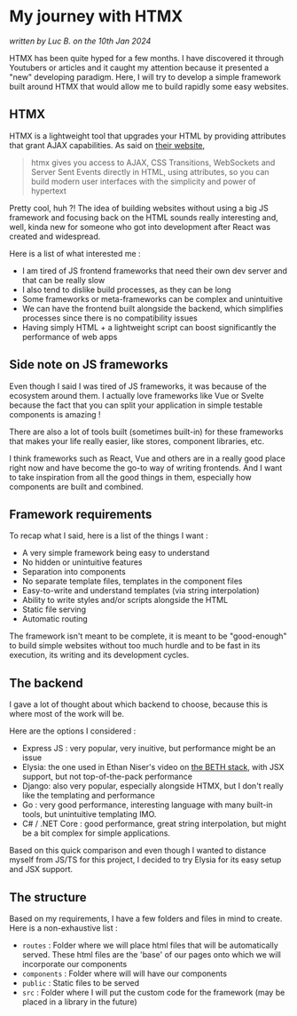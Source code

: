 # My journey with HTMX

*written by Luc B. on the 10th Jan 2024*

HTMX has been quite hyped for a few months.
I have discovered it through Youtubers or articles and it caught my attention because it presented a "new" developing paradigm.
Here, I will try to develop a simple framework built around HTMX that would allow me to build rapidly some easy websites.

## HTMX

HTMX is a lightweight tool that upgrades your HTML by providing attributes that grant AJAX capabilities.
As said on [their website](https://htmx.org/),

> htmx gives you access to AJAX, CSS Transitions, WebSockets and Server Sent Events directly in HTML, using attributes, so you can build modern user interfaces with the simplicity and power of hypertext

Pretty cool, huh ?! The idea of building websites without using a big JS framework and focusing back on the HTML sounds really interesting and, well, kinda new for someone who got into development after React was created and widespread.

Here is a list of what interested me :

- I am tired of JS frontend frameworks that need their own dev server and that can be really slow
- I also tend to dislike build processes, as they can be long
- Some frameworks or meta-frameworks can be complex and unintuitive
- We can have the frontend built alongside the backend, which simplifies processes since there is no compatibility issues
- Having simply HTML + a lightweight script can boost significantly the performance of web apps

## Side note on JS frameworks

Even though I said I was tired of JS frameworks, it was because of the ecosystem around them. I actually love frameworks like Vue or Svelte because the fact that you can split your application in simple testable components is amazing !

There are also a lot of tools built (sometimes built-in) for these frameworks that makes your life really easier, like stores, component libraries, etc.

I think frameworks such as React, Vue and others are in a really good place right now and have become the go-to way of writing frontends. And I want to take inspiration from all the good things in them, especially how components are built and combined.

## Framework requirements

To recap what I said, here is a list of the things I want :

- A very simple framework being easy to understand
- No hidden or unintuitive features
- Separation into components
- No separate template files, templates in the component files
- Easy-to-write and understand templates (via string interpolation)
- Ability to write styles and/or scripts alongside the HTML
- Static file serving
- Automatic routing

The framework isn't meant to be complete, it is meant to be "good-enough" to build simple websites without too much hurdle and to be fast in its execution, its writing and its development cycles.

## The backend

I gave a lot of thought about which backend to choose, because this is where most of the work will be.

Here are the options I considered :

- Express JS : very popular, very inuitive, but performance might be an issue
- Elysia: the one used in Ethan Niser's video on [the BETH stack](https://www.youtube.com/watch?v=cpzowDDJj24), with JSX support, but not top-of-the-pack performance
- Django: also very popular, especially alongside HTMX, but I don't really like the templating and performance
- Go : very good performance, interesting language with many built-in tools, but unintuitive templating IMO.
- C# / .NET Core : good performance, great string interpolation, but might be a bit complex for simple applications.

Based on this quick comparison and even though I wanted to distance myself from JS/TS for this project, I decided to try Elysia for its easy setup and JSX support.

## The structure

Based on my requirements, I have a few folders and files in mind to create. Here is a non-exhaustive list :

- `routes` : Folder where we will place html files that will be automatically served. These html files are the 'base' of our pages onto which we will incorporate our components
- `components` : Folder where will will have our components
- `public` : Static files to be served
- `src` : Folder where I will put the custom code for the framework (may be placed in a library in the future)
